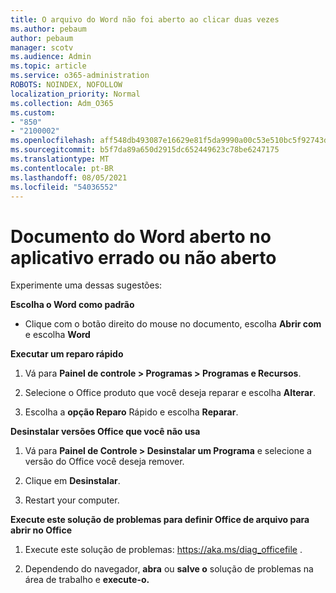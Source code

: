 ```yaml
---
title: O arquivo do Word não foi aberto ao clicar duas vezes
ms.author: pebaum
author: pebaum
manager: scotv
ms.audience: Admin
ms.topic: article
ms.service: o365-administration
ROBOTS: NOINDEX, NOFOLLOW
localization_priority: Normal
ms.collection: Adm_O365
ms.custom:
- "850"
- "2100002"
ms.openlocfilehash: aff548db493087e16629e81f5da9990a00c53e510bc5f92743dee393956d9c1c
ms.sourcegitcommit: b5f7da89a650d2915dc652449623c78be6247175
ms.translationtype: MT
ms.contentlocale: pt-BR
ms.lasthandoff: 08/05/2021
ms.locfileid: "54036552"
---
```

# <a name="word-document-opened-in-the-wrong-app-or-didnt-open"></a>Documento do Word aberto no aplicativo errado ou não aberto

Experimente uma dessas sugestões:

**Escolha o Word como padrão**

- Clique com o botão direito do mouse no documento, escolha **Abrir com** e escolha **Word**

**Executar um reparo rápido**

1. Vá para **Painel de controle > Programas > Programas e Recursos**.

2. Selecione o Office produto que você deseja reparar e escolha **Alterar**.

3. Escolha a **opção Reparo** Rápido e escolha **Reparar**.

**Desinstalar versões Office que você não usa**

1. Vá para **Painel de Controle > Desinstalar um Programa** e selecione a versão do Office você deseja remover.

2. Clique em **Desinstalar**.

3. Restart your computer.

**Execute este solução de problemas para definir Office de arquivo para abrir no Office**

1. Execute este solução de problemas: https://aka.ms/diag_officefile .

2. Dependendo do navegador, **abra** ou **salve o** solução de problemas na área de trabalho e **execute-o.**
